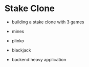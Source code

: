 # Stake Clone

- building a stake clone with 3 games
- mines
- plinko
- blackjack

- backend heavy application
